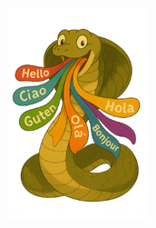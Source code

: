 <p align="center">
  <img src="https://github.com/mnabihali/MLMA/blob/main/assets/362d8d92-5c0d-40e9-88a1-ddead0574a89.png" 
       width="250px" 
       style="border-radius: 10px;" />
</p>
